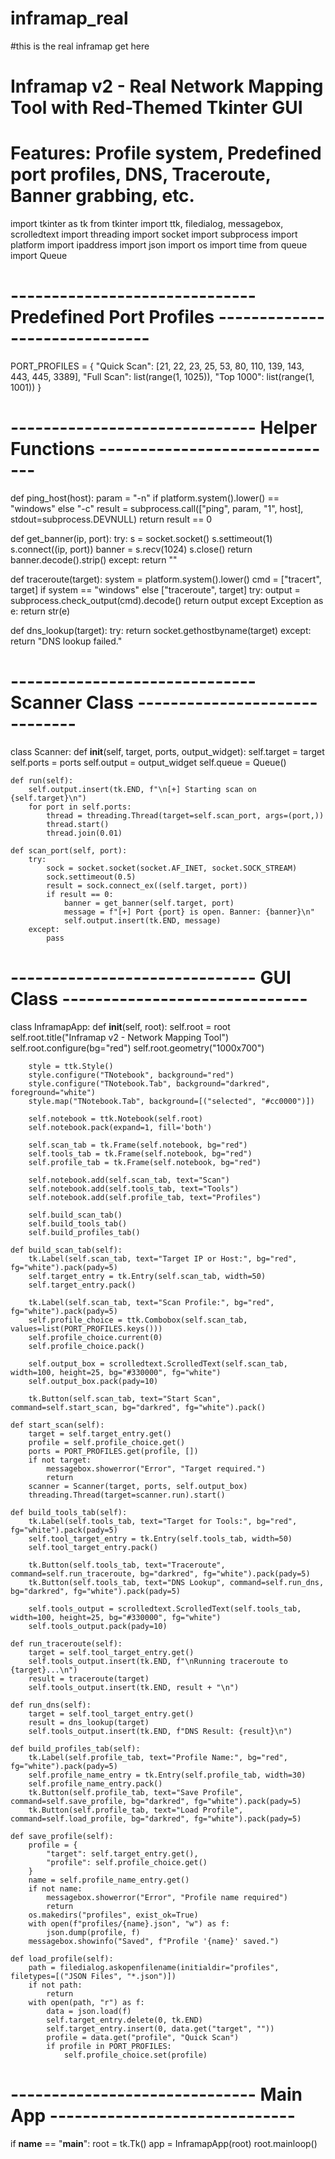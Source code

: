 # inframap_real
#this is the real inframap
get here 
# Inframap v2 - Real Network Mapping Tool with Red-Themed Tkinter GUI
# Features: Profile system, Predefined port profiles, DNS, Traceroute, Banner grabbing, etc.

import tkinter as tk
from tkinter import ttk, filedialog, messagebox, scrolledtext
import threading
import socket
import subprocess
import platform
import ipaddress
import json
import os
import time
from queue import Queue

# ------------------------------ Predefined Port Profiles ------------------------------
PORT_PROFILES = {
    "Quick Scan": [21, 22, 23, 25, 53, 80, 110, 139, 143, 443, 445, 3389],
    "Full Scan": list(range(1, 1025)),
    "Top 1000": list(range(1, 1001))
}

# ------------------------------ Helper Functions ------------------------------
def ping_host(host):
    param = "-n" if platform.system().lower() == "windows" else "-c"
    result = subprocess.call(["ping", param, "1", host], stdout=subprocess.DEVNULL)
    return result == 0

def get_banner(ip, port):
    try:
        s = socket.socket()
        s.settimeout(1)
        s.connect((ip, port))
        banner = s.recv(1024)
        s.close()
        return banner.decode().strip()
    except:
        return ""

def traceroute(target):
    system = platform.system().lower()
    cmd = ["tracert", target] if system == "windows" else ["traceroute", target]
    try:
        output = subprocess.check_output(cmd).decode()
        return output
    except Exception as e:
        return str(e)

def dns_lookup(target):
    try:
        return socket.gethostbyname(target)
    except:
        return "DNS lookup failed."

# ------------------------------ Scanner Class ------------------------------
class Scanner:
    def __init__(self, target, ports, output_widget):
        self.target = target
        self.ports = ports
        self.output = output_widget
        self.queue = Queue()

    def run(self):
        self.output.insert(tk.END, f"\n[+] Starting scan on {self.target}\n")
        for port in self.ports:
            thread = threading.Thread(target=self.scan_port, args=(port,))
            thread.start()
            thread.join(0.01)

    def scan_port(self, port):
        try:
            sock = socket.socket(socket.AF_INET, socket.SOCK_STREAM)
            sock.settimeout(0.5)
            result = sock.connect_ex((self.target, port))
            if result == 0:
                banner = get_banner(self.target, port)
                message = f"[+] Port {port} is open. Banner: {banner}\n"
                self.output.insert(tk.END, message)
        except:
            pass

# ------------------------------ GUI Class ------------------------------
class InframapApp:
    def __init__(self, root):
        self.root = root
        self.root.title("Inframap v2 - Network Mapping Tool")
        self.root.configure(bg="red")
        self.root.geometry("1000x700")

        style = ttk.Style()
        style.configure("TNotebook", background="red")
        style.configure("TNotebook.Tab", background="darkred", foreground="white")
        style.map("TNotebook.Tab", background=[("selected", "#cc0000")])

        self.notebook = ttk.Notebook(self.root)
        self.notebook.pack(expand=1, fill='both')

        self.scan_tab = tk.Frame(self.notebook, bg="red")
        self.tools_tab = tk.Frame(self.notebook, bg="red")
        self.profile_tab = tk.Frame(self.notebook, bg="red")

        self.notebook.add(self.scan_tab, text="Scan")
        self.notebook.add(self.tools_tab, text="Tools")
        self.notebook.add(self.profile_tab, text="Profiles")

        self.build_scan_tab()
        self.build_tools_tab()
        self.build_profiles_tab()

    def build_scan_tab(self):
        tk.Label(self.scan_tab, text="Target IP or Host:", bg="red", fg="white").pack(pady=5)
        self.target_entry = tk.Entry(self.scan_tab, width=50)
        self.target_entry.pack()

        tk.Label(self.scan_tab, text="Scan Profile:", bg="red", fg="white").pack(pady=5)
        self.profile_choice = ttk.Combobox(self.scan_tab, values=list(PORT_PROFILES.keys()))
        self.profile_choice.current(0)
        self.profile_choice.pack()

        self.output_box = scrolledtext.ScrolledText(self.scan_tab, width=100, height=25, bg="#330000", fg="white")
        self.output_box.pack(pady=10)

        tk.Button(self.scan_tab, text="Start Scan", command=self.start_scan, bg="darkred", fg="white").pack()

    def start_scan(self):
        target = self.target_entry.get()
        profile = self.profile_choice.get()
        ports = PORT_PROFILES.get(profile, [])
        if not target:
            messagebox.showerror("Error", "Target required.")
            return
        scanner = Scanner(target, ports, self.output_box)
        threading.Thread(target=scanner.run).start()

    def build_tools_tab(self):
        tk.Label(self.tools_tab, text="Target for Tools:", bg="red", fg="white").pack(pady=5)
        self.tool_target_entry = tk.Entry(self.tools_tab, width=50)
        self.tool_target_entry.pack()

        tk.Button(self.tools_tab, text="Traceroute", command=self.run_traceroute, bg="darkred", fg="white").pack(pady=5)
        tk.Button(self.tools_tab, text="DNS Lookup", command=self.run_dns, bg="darkred", fg="white").pack(pady=5)

        self.tools_output = scrolledtext.ScrolledText(self.tools_tab, width=100, height=25, bg="#330000", fg="white")
        self.tools_output.pack(pady=10)

    def run_traceroute(self):
        target = self.tool_target_entry.get()
        self.tools_output.insert(tk.END, f"\nRunning traceroute to {target}...\n")
        result = traceroute(target)
        self.tools_output.insert(tk.END, result + "\n")

    def run_dns(self):
        target = self.tool_target_entry.get()
        result = dns_lookup(target)
        self.tools_output.insert(tk.END, f"DNS Result: {result}\n")

    def build_profiles_tab(self):
        tk.Label(self.profile_tab, text="Profile Name:", bg="red", fg="white").pack(pady=5)
        self.profile_name_entry = tk.Entry(self.profile_tab, width=30)
        self.profile_name_entry.pack()
        tk.Button(self.profile_tab, text="Save Profile", command=self.save_profile, bg="darkred", fg="white").pack(pady=5)
        tk.Button(self.profile_tab, text="Load Profile", command=self.load_profile, bg="darkred", fg="white").pack(pady=5)

    def save_profile(self):
        profile = {
            "target": self.target_entry.get(),
            "profile": self.profile_choice.get()
        }
        name = self.profile_name_entry.get()
        if not name:
            messagebox.showerror("Error", "Profile name required")
            return
        os.makedirs("profiles", exist_ok=True)
        with open(f"profiles/{name}.json", "w") as f:
            json.dump(profile, f)
        messagebox.showinfo("Saved", f"Profile '{name}' saved.")

    def load_profile(self):
        path = filedialog.askopenfilename(initialdir="profiles", filetypes=[("JSON Files", "*.json")])
        if not path:
            return
        with open(path, "r") as f:
            data = json.load(f)
            self.target_entry.delete(0, tk.END)
            self.target_entry.insert(0, data.get("target", ""))
            profile = data.get("profile", "Quick Scan")
            if profile in PORT_PROFILES:
                self.profile_choice.set(profile)

# ------------------------------ Main App ------------------------------
if __name__ == "__main__":
    root = tk.Tk()
    app = InframapApp(root)
    root.mainloop()
